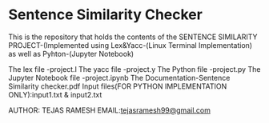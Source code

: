 # Sentence Similarity Checker
This is the repository that holds the contents of the SENTENCE SIMILARITY PROJECT-(Implemented using Lex&Yacc-(Linux Terminal Implementation) as well as Pyhton-(Jupyter Notebook)

The lex file -project.l
The yacc file -project.y
The Python file -project.py
The Jupyter Notebook file -project.ipynb
The Documentation-Sentence Similarity checker.pdf
Input files(FOR PYTHON IMPLEMENTATION ONLY):input1.txt & input2.txt

AUTHOR: TEJAS RAMESH
EMAIL:tejasramesh99@gmail.com
